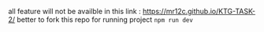 all feature will not be availble in this link : https://mr12c.github.io/KTG-TASK-2/
better to fork this repo
for running project
``
 npm run dev
``
